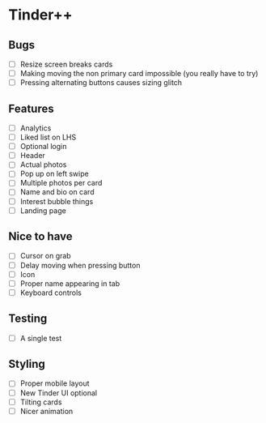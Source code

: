 # Tinder++

## Bugs

- [ ] Resize screen breaks cards
- [ ] Making moving the non primary card impossible (you really have to try)
- [ ] Pressing alternating buttons causes sizing glitch

## Features

- [ ] Analytics
- [ ] Liked list on LHS
- [ ] Optional login
- [ ] Header
- [ ] Actual photos
- [ ] Pop up on left swipe
- [ ] Multiple photos per card
- [ ] Name and bio on card
- [ ] Interest bubble things
- [ ] Landing page

## Nice to have

- [ ] Cursor on grab
- [ ] Delay moving when pressing button
- [ ] Icon
- [ ] Proper name appearing in tab
- [ ] Keyboard controls

## Testing

- [ ] A single test

## Styling

- [ ] Proper mobile layout
- [ ] New Tinder UI optional
- [ ] Tilting cards
- [ ] Nicer animation
